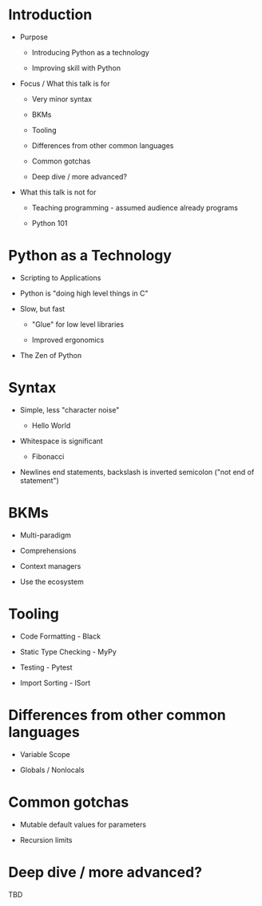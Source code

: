# Introduction

- Purpose

    - Introducing Python as a technology
    
    - Improving skill with Python

- Focus / What this talk is for

    - Very minor syntax

    - BKMs

    - Tooling

    - Differences from other common languages

    - Common gotchas

    - Deep dive / more advanced?

- What this talk is not for

    - Teaching programming - assumed audience already programs

    - Python 101

# Python as a Technology

- Scripting to Applications

- Python is "doing high level things in C"

- Slow, but fast

    - "Glue" for low level libraries

    - Improved ergonomics

- The Zen of Python

# Syntax

- Simple, less "character noise"

    - Hello World

- Whitespace is significant

    - Fibonacci

- Newlines end statements, backslash is inverted semicolon ("not end of statement")


# BKMs

- Multi-paradigm

- Comprehensions

- Context managers

- Use the ecosystem

# Tooling

- Code Formatting - Black

- Static Type Checking - MyPy

- Testing - Pytest

- Import Sorting - ISort

# Differences from other common languages

- Variable Scope

- Globals / Nonlocals

# Common gotchas

- Mutable default values for parameters

- Recursion limits

# Deep dive / more advanced?

TBD
